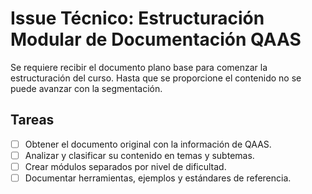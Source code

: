 # Issue Técnico: Estructuración Modular de Documentación QAAS

Se requiere recibir el documento plano base para comenzar la estructuración del curso. Hasta que se proporcione el contenido no se puede avanzar con la segmentación.

## Tareas

- [ ] Obtener el documento original con la información de QAAS.
- [ ] Analizar y clasificar su contenido en temas y subtemas.
- [ ] Crear módulos separados por nivel de dificultad.
- [ ] Documentar herramientas, ejemplos y estándares de referencia.
